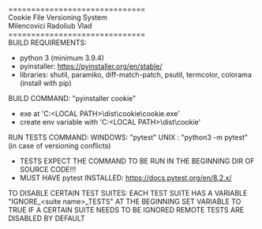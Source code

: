 ==============================</br>
Cookie File Versioning System</br>
  Milencovici Radoliub Vlad</br>
==============================</br>
BUILD REQUIREMENTS:
- python 3 (minimum 3.9.4)
- pyinstaller: https://pyinstaller.org/en/stable/
- libraries: shutil, paramiko, diff-match-patch, psutil, termcolor, colorama (install with pip)

BUILD COMMAND: "pyinstaller cookie"
  - exe at 'C:\<LOCAL PATH>\dist\cookie\cookie.exe'
  - create env variable with 'C:\<LOCAL PATH>\dist\cookie'

RUN TESTS COMMAND: 
  WINDOWS: "pytest"
  UNIX   : "python3 -m pytest" (in case of versioning conflicts)
  - TESTS EXPECT THE COMMAND TO BE RUN IN THE BEGINNING DIR OF SOURCE CODE!!!
  - MUST HAVE pytest INSTALLED: https://docs.pytest.org/en/8.2.x/

TO DISABLE CERTAIN TEST SUITES:
  EACH TEST SUITE HAS A VARIABLE "IGNORE_\<suite name\>_TESTS" AT THE BEGINNING 
  SET VARIABLE TO TRUE IF A CERTAIN SUITE NEEDS TO BE IGNORED
  REMOTE TESTS ARE DISABLED BY DEFAULT
